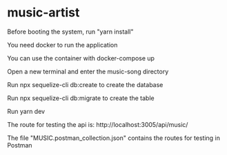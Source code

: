 # music-artist

Before booting the system, run "yarn install"

You need docker to run the application

You can use the container with docker-compose up

Open a new terminal and enter the music-song directory

Run npx sequelize-cli db:create to create the database

Run npx sequelize-cli db:migrate to create the table

Run yarn dev

The route for testing the api is: http://localhost:3005/api/music/

The file "MUSIC.postman_collection.json" contains the routes for testing in Postman